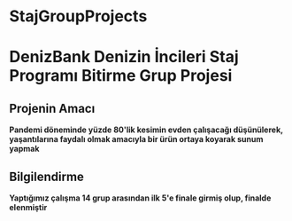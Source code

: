 # StajGroupProjects
# DenizBank Denizin İncileri Staj Programı Bitirme Grup Projesi
## Projenin Amacı
**Pandemi döneminde yüzde 80'lik kesimin evden çalışacağı düşünülerek, yaşantılarına faydalı olmak amacıyla bir ürün ortaya koyarak sunum yapmak** <br>
## Bilgilendirme
**Yaptığımız çalışma 14 grup arasından ilk 5'e finale girmiş olup, finalde elenmiştir**<br>

